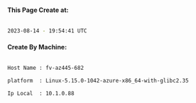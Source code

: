 
   
#### This Page Create at:

```bash

2023-08-14 - 19:54:41 UTC

```

#### Create By Machine:

```bash

Host Name : fv-az445-682

platform  : Linux-5.15.0-1042-azure-x86_64-with-glibc2.35

Ip Local  : 10.1.0.88

```

